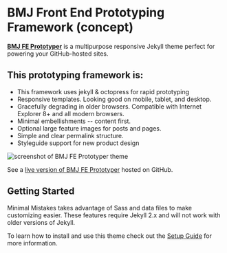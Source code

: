 # BMJ Front End Prototyping Framework (concept)

**[BMJ FE Prototyper](http://m-oconnor.com)** is a multipurpose responsive Jekyll theme perfect for powering your GitHub-hosted sites. 

## This prototyping framework is:

* This framework uses jekyll & octopress for rapid prototyping
* Responsive templates. Looking good on mobile, tablet, and desktop.
* Gracefully degrading in older browsers. Compatible with Internet Explorer 8+ and all modern browsers. 
* Minimal embellishments -- content first.
* Optional large feature images for posts and pages.
* Simple and clear permalink structure.
* Styleguide support for new product design

![screenshot of BMJ FE Prototyper theme](http://mmistakes.github.io/minimal-mistakes/images/mm-theme-post-600.jpg)

See a [live version of BMJ FE Prototyper](http://mmistakes.github.io/minimal-mistakes/) hosted on GitHub.

## Getting Started

Minimal Mistakes takes advantage of Sass and data files to make customizing easier. These features require Jekyll 2.x and will not work with older versions of Jekyll.

To learn how to install and use this theme check out the [Setup Guide](http://mmistakes.github.io/minimal-mistakes/theme-setup/) for more information.